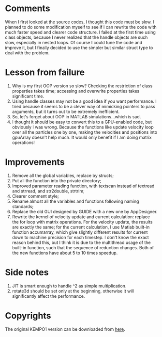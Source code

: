 # Comments
When I first looked at the source codes, I thought this code must be slow. I planned to do some modification myself to see if I can rewrite the code with much faster speed and clearer code structure. I failed at the first time using class objects, because I never realized that the handle objects are such slow, especially in nested loops. Of course I could tune the code and improve it, but I finally decided to use the simpler but similar struct type to deal with the problem.

# Lesson from failure

1. Why is my first OOP version so slow? Checking the restriction of class properties takes time; accessing and overwrite properties takes significant time.
2. Using handle classes may not be a good idea if you want performance. I tried because it seems to be a clever way of mimicking pointers to pass arguments, but it turns out to be extremely inefficient.
3. So, let's forget about OOP in MATLAB simulations...which is sad.
4. I thought it should be easy to convert this to a GPU-enabled code, but obviously I was wrong. Because the functions like update velocity loop over all the particles one by one, making the velocities and positions into gpuArray doesn't help much. It would only benefit if I am doing matrix operations!

# Improvements

1. Remove all the global variables, replace by structs;
2. Put all the function into the private directory;
3. Improved parameter reading function, with textscan instead of textread and strread, and str2double, strtrim;
4. Clearer comment style;
5. Rename almost all the variables and functions following naming standards;
6. Replace the old GUI designed by GUIDE with a new one by AppDesigner.
7. Rewrite the kernel of velocity update and current calculation: replace the for loop with matrix operations. For the velocity update, the results are exactly the same; for the current calculation, I use Matlab built-in function accumarray, which give slightly different results for current down to machine precision for each timestep. I don't know the exact reason behind this, but I think it is due to the multithread usage of the built-in function, such that the sequence of reduction changes. Both of the new functions have about 5 to 10 times speedup.

# Side notes

1. JIT is smart enough to handle ^2 as simple multiplication.
2. rotate3d should be set only at the beginning, otherwise it will significantly affect the performance.

# Copyrights

The original KEMPO1 version can be downloaded from [here](http://space.rish.kyoto-u.ac.jp/software/). 